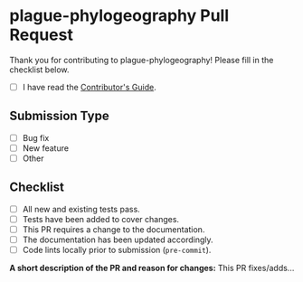 # plague-phylogeography Pull Request

Thank you for contributing to plague-phylogeography! Please fill in the checklist below.

* [ ] I have read the [Contributor's Guide](https://github.com/ktmeaton/plague-phylogeography/blob/master/.github/CONTRIBUTING.md).

## Submission Type

* [ ] Bug fix
* [ ] New feature
* [ ] Other

## Checklist

* [ ] All new and existing tests pass.
* [ ] Tests have been added to cover changes.
* [ ] This PR requires a change to the documentation.
* [ ] The documentation has been updated accordingly.
* [ ] Code lints locally prior to submission (```pre-commit```).

**A short description of the PR and reason for changes:**
  This PR fixes/adds...
